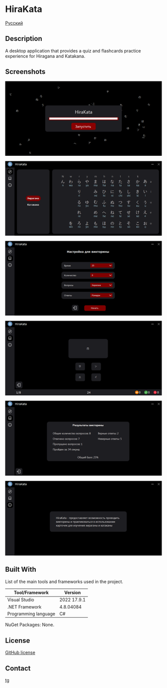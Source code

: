 # HiraKata

[Русский](./README.md)

## Description

A desktop application that provides a quiz and flashcards practice experience for Hiragana and Katakana.

## Screenshots

![Splash screen](./imgs/readme/splash_screen.png)

![Alphabets](./imgs/readme/alphabets.png)

![Choice](./imgs/readme/choice.png)

![Quiz](./imgs/readme/quiz.png)

![Quiz results](./imgs/readme/quiz_results.png)

![About](./imgs/readme/about.png)

## Built With

List of the main tools and frameworks used in the project.

| Tool/Framework       | Version     |
| -------------------- | ----------- |
| Visual Studio        | 2022 17.9.1 |
| .NET Framework       | 4.8.04084   |
| Programming language | C#          |

NuGet Packages: None.

<!-- ## Getting Started

Instructions on how to set up the project locally.

## Usage

Instructions on how to use the project.

## Contributing

Guidelines for contributing to the project. -->

## License

[GitHub license](./LICENSE.txt)

## Contact

[tg](https://t.me/maxelonej)

